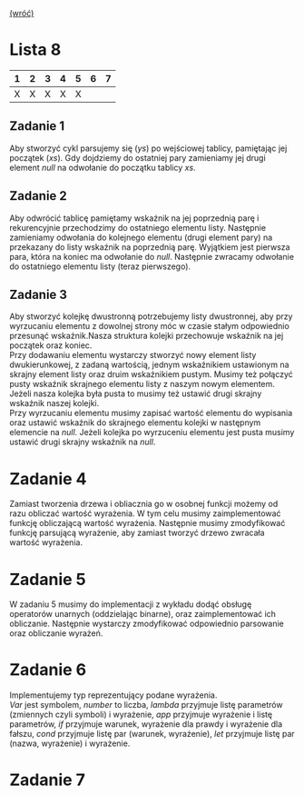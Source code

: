 [(wróć)](../)

# Lista 8
| 1 | 2 | 3 | 4 | 5 | 6 | 7 |
|---|---|---|---|---|---|---|
| X | X | X | X | X |   |   |


## Zadanie 1
Aby stworzyć cykl parsujemy się (_ys_) po wejściowej tablicy, pamiętając jej początek (_xs_). Gdy dojdziemy do ostatniej pary zamieniamy jej drugi element _null_ na odwołanie do początku tablicy _xs_.

## Zadanie 2
Aby odwrócić tablicę pamiętamy wskaźnik na jej poprzednią parę i rekurencyjnie przechodzimy do ostatniego elementu listy. Następnie zamieniamy odwołania do kolejnego elementu (drugi element pary) na przekazany do listy wskaźnik na poprzednią parę. Wyjątkiem jest pierwsza para, która na koniec ma odwołanie do _null_. Następnie zwracamy odwołanie do ostatniego elementu listy (teraz pierwszego).

## Zadanie 3
Aby stworzyć kolejkę dwustronną potrzebujemy listy dwustronnej, aby przy wyrzucaniu elementu z dowolnej strony móc w czasie stałym odpowiednio przesunąć wskaźnik.Nasza struktura kolejki przechowuje wskaźnik na jej początek oraz koniec.\
Przy dodawaniu elementu wystarczy stworzyć nowy element listy dwukierunkowej, z zadaną wartością, jednym wskaźnikiem ustawionym na skrajny element listy oraz druim wskaźnikiem pustym. Musimy też połączyć pusty wskaźnik skrajnego elementu listy z naszym nowym elementem. Jeżeli nasza kolejka była pusta to musimy też ustawić drugi skrajny wskaźnik naszej kolejki. \
Przy wyrzucaniu elementu musimy zapisać wartość elementu do wypisania oraz ustawić wskaźnik do skrajnego elementu kolejki w następnym elemencie na _null_. Jeżeli kolejka po wyrzuceniu elementu jest pusta musimy ustawić drugi skrajny wskaźnik na _null_.

# Zadanie 4
Zamiast tworzenia drzewa i obliacznia go w osobnej funkcji możemy od razu obliczać wartość wyrażenia. W tym celu musimy zaimplementować funkcję obliczającą wartość wyrażenia. Następnie musimy zmodyfikować funkcję parsującą wyrażenie, aby zamiast tworzyć drzewo zwracała wartość wyrażenia.

# Zadanie 5
W zadaniu 5 musimy do implementacji z wykładu dodąć obsługę operatorów unarnych (oddzielając binarne), oraz zaimplementować ich obliczanie. Następnie wystarczy zmodyfikować odpowiednio parsowanie oraz obliczanie wyrażeń.

# Zadanie 6
Implementujemy typ reprezentujący podane wyrażenia. \
_Var_ jest symbolem, _number_ to liczba, _lambda_ przyjmuje listę parametrów (zmiennych czyli symboli) i wyrażenie, _app_ przyjmuje wyrażenie i listę parametrów, _if_ przyjmuje warunek, wyrażenie dla prawdy i wyrażenie dla fałszu, _cond_ przyjmuje listę par (warunek, wyrażenie), _let_ przyjmuje listę par (nazwa, wyrażenie) i wyrażenie.

# Zadanie 7


